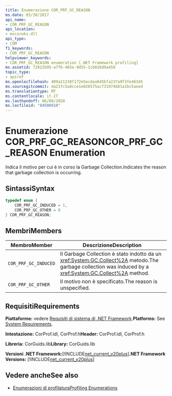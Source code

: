 ```yaml
---
title: Enumerazione COR_PRF_GC_REASON
ms.date: 03/30/2017
api_name:
- COR_PRF_GC_REASON
api_location:
- mscorwks.dll
api_type:
- COM
f1_keywords:
- COR_PRF_GC_REASON
helpviewer_keywords:
- COR_PRF_GC_REASON enumeration [.NET Framework profiling]
ms.assetid: 72822b95-a7fb-485e-9d55-1cb016d9a458
topic_type:
- apiref
ms.openlocfilehash: 409a21238f172e5ecdaa8d5bfa237a9f3fe46345
ms.sourcegitcommit: da21fc5a8cce1e028575acf31974681a1bc5aeed
ms.translationtype: MT
ms.contentlocale: it-IT
ms.lasthandoff: 06/08/2020
ms.locfileid: "84500910"
---
```

# <a name="cor_prf_gc_reason-enumeration"></a><span data-ttu-id="bf0c1-102">Enumerazione COR_PRF_GC_REASON</span><span class="sxs-lookup"><span data-stu-id="bf0c1-102">COR_PRF_GC_REASON Enumeration</span></span>
<span data-ttu-id="bf0c1-103">Indica il motivo per cui è in corso la Garbage Collection.</span><span class="sxs-lookup"><span data-stu-id="bf0c1-103">Indicates the reason that garbage collection is occurring.</span></span>  
  
## <a name="syntax"></a><span data-ttu-id="bf0c1-104">Sintassi</span><span class="sxs-lookup"><span data-stu-id="bf0c1-104">Syntax</span></span>  
  
```cpp  
typedef enum {  
    COR_PRF_GC_INDUCED = 1,  
    COR_PRF_GC_OTHER = 0  
} COR_PRF_GC_REASON;  
```  
  
## <a name="members"></a><span data-ttu-id="bf0c1-105">Membri</span><span class="sxs-lookup"><span data-stu-id="bf0c1-105">Members</span></span>  
  
|<span data-ttu-id="bf0c1-106">Membro</span><span class="sxs-lookup"><span data-stu-id="bf0c1-106">Member</span></span>|<span data-ttu-id="bf0c1-107">Descrizione</span><span class="sxs-lookup"><span data-stu-id="bf0c1-107">Description</span></span>|  
|------------|-----------------|  
|`COR_PRF_GC_INDUCED`|<span data-ttu-id="bf0c1-108">Il Garbage Collection è stato indotto da un <xref:System.GC.Collect%2A> metodo.</span><span class="sxs-lookup"><span data-stu-id="bf0c1-108">The garbage collection was induced by a <xref:System.GC.Collect%2A> method.</span></span>|  
|`COR_PRF_GC_OTHER`|<span data-ttu-id="bf0c1-109">Il motivo non è specificato.</span><span class="sxs-lookup"><span data-stu-id="bf0c1-109">The reason is unspecified.</span></span>|  
  
## <a name="requirements"></a><span data-ttu-id="bf0c1-110">Requisiti</span><span class="sxs-lookup"><span data-stu-id="bf0c1-110">Requirements</span></span>  
 <span data-ttu-id="bf0c1-111">**Piattaforme:** vedere [Requisiti di sistema di .NET Framework](../../get-started/system-requirements.md).</span><span class="sxs-lookup"><span data-stu-id="bf0c1-111">**Platforms:** See [System Requirements](../../get-started/system-requirements.md).</span></span>  
  
 <span data-ttu-id="bf0c1-112">**Intestazione:** CorProf.idl, CorProf.h</span><span class="sxs-lookup"><span data-stu-id="bf0c1-112">**Header:** CorProf.idl, CorProf.h</span></span>  
  
 <span data-ttu-id="bf0c1-113">**Libreria:** CorGuids.lib</span><span class="sxs-lookup"><span data-stu-id="bf0c1-113">**Library:** CorGuids.lib</span></span>  
  
 <span data-ttu-id="bf0c1-114">**Versioni .NET Framework:**[!INCLUDE[net_current_v20plus](../../../../includes/net-current-v20plus-md.md)]</span><span class="sxs-lookup"><span data-stu-id="bf0c1-114">**.NET Framework Versions:** [!INCLUDE[net_current_v20plus](../../../../includes/net-current-v20plus-md.md)]</span></span>  
  
## <a name="see-also"></a><span data-ttu-id="bf0c1-115">Vedere anche</span><span class="sxs-lookup"><span data-stu-id="bf0c1-115">See also</span></span>

- [<span data-ttu-id="bf0c1-116">Enumerazioni di profilatura</span><span class="sxs-lookup"><span data-stu-id="bf0c1-116">Profiling Enumerations</span></span>](profiling-enumerations.md)
